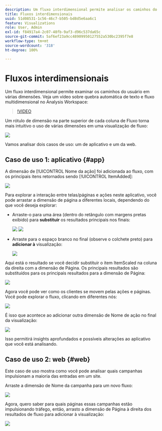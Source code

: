 ```yaml
---
description: Um fluxo interdimensional permite analisar os caminhos do usuário em várias dimensões.
title: Fluxos interdimensionais
uuid: 51d08531-1c56-46c7-b505-bd8d5e6aa6c1
feature: Visualizations
role: User, Admin
exl-id: f84917a4-2c07-48fb-9af3-d96c537da65c
source-git-commit: 5af6ef23a9cc48909950127552a530bc2395f7e8
workflow-type: tm+mt
source-wordcount: '318'
ht-degree: 100%

---
```


# Fluxos interdimensionais

Um fluxo interdimensional permite examinar os caminhos do usuário em várias dimensões. Veja um vídeo sobre quebra automática de texto e fluxo multidimensional no Analysis Workspace:

>[!VIDEO](https://video.tv.adobe.com/v/24041/?quality=12)

Um rótulo de dimensão na parte superior de cada coluna de Fluxo torna mais intuitivo o uso de várias dimensões em uma visualização de fluxo:

![](assets/flow.png)

Vamos analisar dois casos de uso: um de aplicativo e um da web.

## Caso de uso 1: aplicativo {#app}

A dimensão de [!UICONTROL Nome da ação] foi adicionada ao fluxo, com os principais itens retornados sendo [!UICONTROL ItemAdded]:

![](assets/multi-dimensional-flow.png)

Para explorar a interação entre telas/páginas e ações neste aplicativo, você pode arrastar a dimensão de página a diferentes locais, dependendo do que você deseja explorar:

* Arraste-o para uma área (dentro do retângulo com margens pretas exibido) para **substituir** os resultados principais nos finais:

  ![](assets/multi-dimensional-flow2.png) ![](assets/multi-dimensional-flow3.png)

* Arraste para o espaço branco no final (observe o colchete preto) para **adicionar à** visualização:

  ![](assets/multi-dimensional-flow4.png)

Aqui está o resultado se você decidir substituir o item ItemScaled na coluna da direita com a dimensão de Página. Os principais resultados são substituídos para os principais resultados para a dimensão de Página:

![](assets/multi-dimensional-flow5.png)

Agora você pode ver como os clientes se movem pelas ações e páginas. Você pode explorar o fluxo, clicando em diferentes nós:

![](assets/multi-dimensional-flow6.png)

É isso que acontece ao adicionar outra dimensão de Nome de ação no final da visualização:

![](assets/multi-dimensional-flow7.png)

Isso permitirá insights aprofundados e possíveis alterações ao aplicativo que você está analisando.

## Caso de uso 2: web {#web}

Este caso de uso mostra como você pode analisar quais campanhas impulsionam a maioria das entradas em um site.

Arraste a dimensão de Nome da campanha para um novo fluxo:

![](assets/multi-dimensional-flow8.png)

Agora, quero saber para quais páginas essas campanhas estão impulsionando tráfego, então, arrasto a dimensão de Página à direita dos resultados de fluxo para adicionar à visualização:

![](assets/multi-dimensional-flow9.png)
